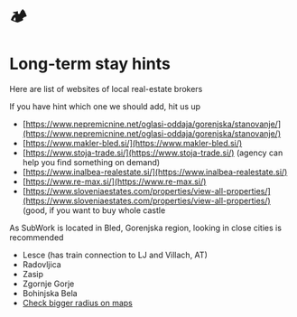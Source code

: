 # 🏕️

Long-term stay hints
====================

Here are list of websites of local real-estate brokers

If you have hint which one we should add, hit us up

*   [https://www.nepremicnine.net/oglasi-oddaja/gorenjska/stanovanje/](https://www.nepremicnine.net/oglasi-oddaja/gorenjska/stanovanje/)
*   [https://www.makler-bled.si/](https://www.makler-bled.si/)
*   [https://www.stoja-trade.si/](https://www.stoja-trade.si/) (agency can help you find something on demand)
*   [https://www.inalbea-realestate.si/](https://www.inalbea-realestate.si/)
*   [https://www.re-max.si/](https://www.re-max.si/)
*   [https://www.sloveniaestates.com/properties/view-all-properties/](https://www.sloveniaestates.com/properties/view-all-properties/) (good, if you want to buy whole castle

As SubWork is located in Bled, Gorenjska region, looking in close cities is recommended

*   Lesce (has train connection to LJ and Villach, AT)
*   Radovljica
*   Zasip
*   Zgornje Gorje
*   Bohinjska Bela
*   [Check bigger radius on maps](https://goo.gl/maps/1V8zD3jBWP16cudQA)
